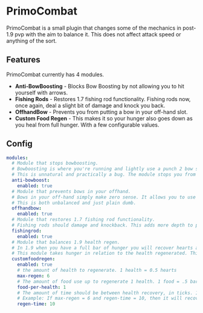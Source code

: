 # PrimoCombat

PrimoCombat is a small plugin that changes some of the mechanics in post-1.9 pvp with the aim to balance it. This does not affect attack speed or anything of the sort.

## Features

PrimoCombat currently has 4 modules. 

- **Anti-BowBoosting** - Blocks Bow Boosting by not allowing you to hit yourself with arrows. 
- **Fishing Rods** - Restores 1.7 fishing rod functionality. Fishing rods now, once again, deal a slight bit of damage and knock you back.
- **OffhandBow** - Prevents you from putting a bow in your off-hand slot.
- **Custom Food Regen** - This makes it so your hunger also goes down as you heal from full hunger. With a few configurable values.


## Config


```yaml
modules:
  # Module that stops bowboosting.
  # Bowboosting is where you're running and lightly use a punch 2 bow so it hits you and propels you forward
  # This is unnatural and practically a bug. The module stops you from hitting yourself with arrows.
  anti-bowboost:
    enabled: true
  # Module that prevents bows in your offhand.
  # Bows in your off-hand simply make zero sense. It allows you to use bows, a double handed weapon, together with your sword without switching items.
  # This is both unbalanced and just plain dumb.
  offhandbow:
    enabled: true
  # Module that restores 1.7 fishing rod functionality.
  # Fishing rods should damage and knockback. This adds more depth to pvp.
  fishingrod:
    enabled: true
  # Module that balances 1.9 health regen.
  # In 1.9 when you have a full bar of hunger you will recover hearts at godspeed with little to no downsides. This makes regen and health potions practically worthless.
  # This module takes hunger in relation to the health regenerated. This makes you burn through food and time eating well. It also makes gapples and regen/health potions very valuable.
  customfoodregen:
    enabled: true
    # the amount of health to regenerate. 1 health = 0.5 hearts
    max-regen: 6
    # The amount of food use up to regenerate 1 health. 1 food = .5 bars of hunger
    food-per-health: 1
    # The amount of time should be between health recovery, in ticks. 1 tick = 50ms
    # Example: If max-regen = 6 and regen-time = 10, then it will recover 1 health every 500ms. So it would take 6*500ms = 3 seconds to heal 6 health (or 3 hearts)
    regen-time: 10
```
